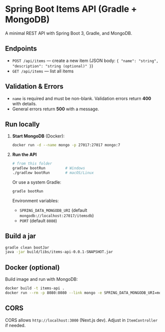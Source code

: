 # Spring Boot Items API (Gradle + MongoDB)

A minimal REST API with Spring Boot 3, Gradle, and MongoDB.

## Endpoints
- `POST /api/items` — create a new item (JSON body: `{ "name": "string", "description": "string (optional)" }`)
- `GET /api/items` — list all items

## Validation & Errors
- `name` is required and must be non-blank. Validation errors return **400** with details.
- General errors return **500** with a message.

## Run locally

1. **Start MongoDB** (Docker):
   ```bash
   docker run -d --name mongo -p 27017:27017 mongo:7
   ```

2. **Run the API**
   ```bash
   # from this folder
   gradlew bootRun         # Windows
   ./gradlew bootRun       # macOS/Linux
   ```
   Or use a system Gradle:
   ```bash
   gradle bootRun
   ```

   Environment variables:
   - `SPRING_DATA_MONGODB_URI` (default `mongodb://localhost:27017/itemsdb`)
   - `PORT` (default `8080`)

## Build a jar
```bash
gradle clean bootJar
java -jar build/libs/items-api-0.0.1-SNAPSHOT.jar
```

## Docker (optional)
Build image and run with MongoDB:
```bash
docker build -t items-api .
docker run --rm -p 8080:8080 --link mongo -e SPRING_DATA_MONGODB_URI=mongodb://mongo:27017/itemsdb items-api
```

## CORS
CORS allows `http://localhost:3000` (Next.js dev). Adjust in `ItemController` if needed.
